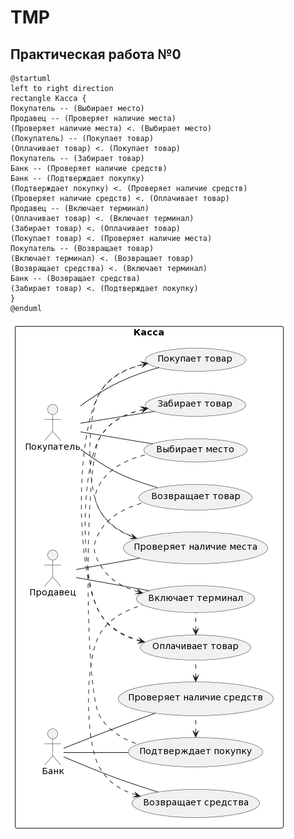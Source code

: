 # TMP

## Практическая работа №0
```
@startuml
left to right direction
rectangle Касса {
Покупатель -- (Выбирает место)
Продавец -- (Проверяет наличие места)
(Проверяет наличие места) <. (Выбирает место)
(Покупатель) -- (Покупает товар)
(Оплачивает товар) <. (Покупает товар)
Покупатель -- (Забирает товар)
Банк -- (Проверяет наличие средств)
Банк -- (Подтверждает покупку)
(Подтверждает покупку) <. (Проверяет наличие средств)
(Проверяет наличие средств) <. (Оплачивает товар)
Продавец -- (Включает терминал)
(Оплачивает товар) <. (Включает терминал)
(Забирает товар) <. (Оплачивает товар)
(Покупает товар) <. (Проверяет наличие места)
Покупатель -- (Возвращает товар)
(Включает терминал) <. (Возвращает товар)
(Возвращает средства) <. (Включает терминал)
Банк -- (Возвращает средства)
(Забирает товар) <. (Подтверждает покупку)
}
@enduml
```
![Изображение](https://github.com/MariUt005/TMP/blob/405d48c8d501867228643389f4024e7c56295469/%D0%BF%D1%801.png)
